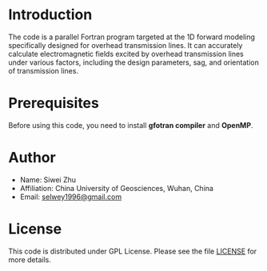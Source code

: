 # Introduction
The code is a parallel Fortran program targeted at the 1D forward modeling specifically designed for overhead transmission lines. It can accurately calculate electromagnetic fields excited by overhead transmission lines under various factors, including the design parameters, sag, and orientation of transmission lines.

# Prerequisites
Before using this code, you need to install **gfotran compiler** and **OpenMP**.



# Author
- Name: Siwei Zhu
- Affiliation: China University of Geosciences, Wuhan, China
- Email: selwey1996@gmail.com

# License
This code is distributed under GPL License. Please see the file [LICENSE](./LICENSE) for more details.
